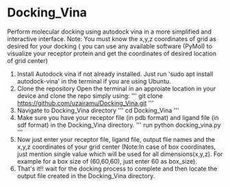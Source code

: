 # Docking_Vina
Perform molecular docking using autodock vina in a more simplified and interactive interface.
Note: You must know the x,y,z coordinates of grid as desired for your docking ( you can use any available software (PyMol) to visualize your receptor protein and get the coordinates of desired location of grid center)

1. Install Autodock vina if not already installed. 
    Just run 'sudo apt install autodock-vina' in the terminal if you are using Ubuntu. 
2. Clone the repository
   Open the terminal in an approiate location in your device and clone the repo simply using:
   '''
   git clone https://github.com/uzairamu/Docking_Vina.git
   '''
4. Navigate to Docking_Vina directory
   '''
   cd Docking_Vina
   '''
6. Make sure you have your receptor file (in pdb format) and ligand file (in sdf format) in the Docking_Vina directory.
   '''
   run python docking_vina.py
   '''
8. Now just enter your receptor file, ligand file, output flie names and the x,y,z coordinates of your grid center (Note:In case of box coordinates, just mention single value which will be used for all dimensions(x,y,z). For example for a box size of (60,60,60), just enter 60 as box_size).
9. That's it!! wait for the docking process to complete and then locate the output file created in the Docking_Vina directory. 
